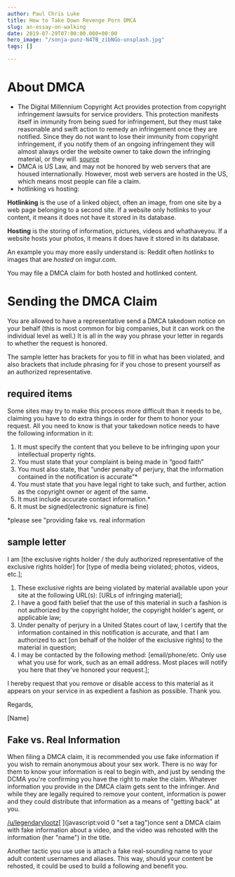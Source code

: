 ```yaml
---
author: Paul Chris Luke
title: How to Take Down Revenge Porn DMCA
slug: an-essay-on-walking
date: 2019-07-29T07:00:00.000+00:00
hero_image: "/sonja-punz-N47B_zibNGo-unsplash.jpg"
tags: []

---
```

# About DMCA

* The Digital Millennium Copyright Act provides protection from copyright infringement lawsuits for service providers. This protection manifests itself in immunity from being sued for infringement, but they must take reasonable and swift action to remedy an infringement once they are notified. Since they do not want to lose their immunity from copyright infringement, if you notify them of an ongoing infringement they will almost always order the website owner to take down the infringing material, or they will. [source](http://www.ipwatchdog.com/2009/07/06/sample-dmca-take-down-letter/id=4501/)
* DMCA is US Law, and may not be honored by web servers that are housed internationally. However, most web servers are hosted in the US, which means most people can file a claim.
* hotlinking vs hosting:

**Hotlinking** is the use of a linked object, often an image, from one site by a web page belonging to a second site. If a website only hotlinks to your content, it means it does not have it stored in its database.

**Hosting** is the storing of information, pictures, videos and whathaveyou. If a website hosts your photos, it means it does have it stored in its database.

An example you may more easily understand is: Reddit often _hotlinks_ to images that are _hosted_ on imgur.com.

You may file a DMCA claim for both hosted and hotlinked content.

# Sending the DMCA Claim

You are allowed to have a representative send a DMCA takedown notice on your behalf (this is most common for big companies, but it can work on the individual level as well.) It is all in the way you phrase your letter in regards to whether the request is honored.

The sample letter has brackets for you to fill in what has been violated, and also brackets that include phrasing for if you chose to present yourself as an authorized representative.

## required items

Some sites may try to make this process more difficult than it needs to be, claiming you have to do extra things in order for them to honor your request. All you need to know is that your takedown notice needs to have the following information in it:

1. It must specify the content that you believe to be infringing upon your intellectual property rights.
2. You must state that your complaint is being made in “good faith”
3. You must also state, that “under penalty of perjury, that the information contained in the notification is accurate”*
4. You must state that you have legal right to take such, and further, action as the copyright owner or agent of the same.
5. It must include accurate contact information.*
6. It must be signed(electronic signature is fine)

\*please see "providing fake vs. real information

## sample letter

I am \[the exclusive rights holder / the duly authorized representative of the exclusive rights holder\] for \[type of media being violated; photos, videos, etc.\];

1. These exclusive rights are being violated by material available upon your site at the following URL(s): \[URLs of infringing material\];
2. I have a good faith belief that the use of this material in such a fashion is not authorized by the copyright holder, the copyright holder's agent, or applicable law;
3. Under penalty of perjury in a United States court of law, I certify that the information contained in this notification is accurate, and that I am authorized to act \[on behalf of the holder of the exclusive rights\] to the material in question;
4. I may be contacted by the following method: \[email/phone/etc. Only use what you use for work, such as an email address. Most places will notify you here that they've honored your request.\];

I hereby request that you remove or disable access to this material as it appears on your service in as expedient a fashion as possible. Thank you.

Regards,

\[Name\]

## Fake vs. Real Information

When filing a DMCA claim, it is recommended you use fake information if you wish to remain anonymous about your sex work. There is no way for them to know your information is real to begin with, and just by sending the DCMA you're confirming you have the right to make the claim. Whatever information you provide in the DMCA claim gets sent to the infringer. And while they are legally required to remove your content, information is power and they could distribute that information as a means of "getting back" at you.

[/u/legendarylootz](https://old.reddit.com/u/legendarylootz)[ ](javascript:void 0 "set a tag")once sent a DMCA claim with fake information about a video, and the video was rehosted with the information (her "name") in the title.

Another tactic you use use is attach a fake real-sounding name to your adult content usernames and aliases. This way, should your content be rehosted, it could be used to build a following and benefit you.
